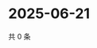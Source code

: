 # 2025-06-21

共 0 条

<!-- BEGIN ZHIHUQUESTIONS -->
<!-- 最后更新时间 Sat Jun 21 2025 13:11:08 GMT+0800 (China Standard Time) -->

<!-- END ZHIHUQUESTIONS -->
